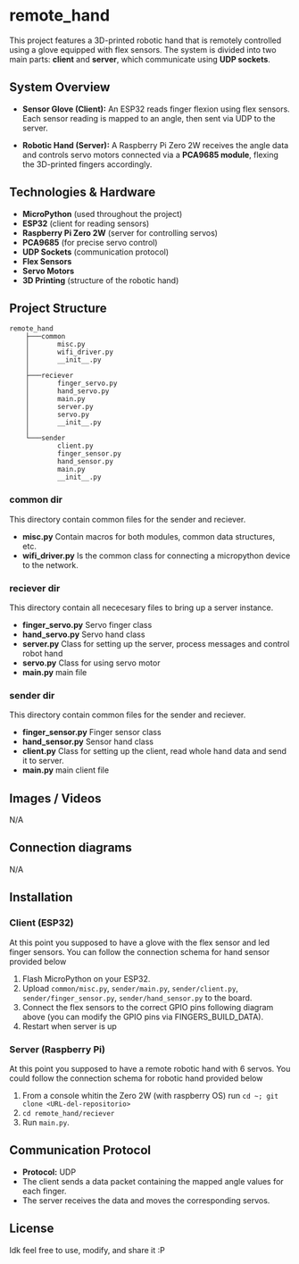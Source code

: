 # remote_hand
This project features a 3D-printed robotic hand that is remotely controlled using a glove equipped with flex sensors. The system is divided into two main parts: **client** and **server**, which communicate using **UDP sockets**.

## System Overview

- **Sensor Glove (Client):** An ESP32 reads finger flexion using flex sensors. Each sensor reading is mapped to an angle, then sent via UDP to the server.

- **Robotic Hand (Server):** A Raspberry Pi Zero 2W receives the angle data and controls servo motors connected via a **PCA9685 module**, flexing the 3D-printed fingers accordingly.

##  Technologies & Hardware

- **MicroPython** (used throughout the project)
- **ESP32** (client for reading sensors)
- **Raspberry Pi Zero 2W** (server for controlling servos)
- **PCA9685** (for precise servo control)
- **UDP Sockets** (communication protocol)
- **Flex Sensors**
- **Servo Motors**
- **3D Printing** (structure of the robotic hand)

## Project Structure
```
remote_hand
    ├───common
    │       misc.py
    │       wifi_driver.py
    │       __init__.py
    │
    ├───reciever
    │       finger_servo.py
    │       hand_servo.py
    │       main.py
    │       server.py
    │       servo.py
    │       __init__.py
    │
    └───sender
            client.py
            finger_sensor.py
            hand_sensor.py
            main.py
            __init__.py
```

### common dir
This directory contain common files for the sender and reciever. 
- **misc.py** Contain macros for both modules, common data structures, etc.
- **wifi_driver.py** Is the common class for connecting a micropython device to the network.

### reciever dir
This directory contain all nececesary files to bring up a server instance. 
- **finger_servo.py** Servo finger class
- **hand_servo.py** Servo hand class
- **server.py** Class for setting up the server, process messages and control robot hand
- **servo.py** Class for using servo motor
- **main.py** main file

### sender dir
This directory contain common files for the sender and reciever. 
- **finger_sensor.py** Finger sensor class
- **hand_sensor.py** Sensor hand class
- **client.py** Class for setting up the client, read whole hand data and send it to server.
- **main.py** main client file

## Images / Videos

N/A

## Connection diagrams

N/A

## Installation

### Client (ESP32)
At this point you supposed to have a glove with the flex sensor and led finger sensors. You can follow the connection schema for hand sensor provided below

1. Flash MicroPython on your ESP32.
2. Upload  `common/misc.py`, `sender/main.py`,  `sender/client.py`,  `sender/finger_sensor.py`,  `sender/hand_sensor.py` to the board.
3. Connect the flex sensors to the correct GPIO pins following diagram above (you can modify the GPIO pins via FINGERS_BUILD_DATA).
4. Restart when server is up

### Server (Raspberry Pi)
At this point you supposed to have a remote robotic hand with 6 servos. You could follow the connection schema for robotic hand provided below

1. From a console whitin the Zero 2W (with raspberry OS) run `cd ~; git clone <URL-del-repositorio>`
2. `cd remote_hand/reciever`
3. Run `main.py`.

## Communication Protocol

- **Protocol:** UDP
- The client sends a data packet containing the mapped angle values for each finger.
- The server receives the data and moves the corresponding servos.

## License

Idk feel free to use, modify, and share it :P
